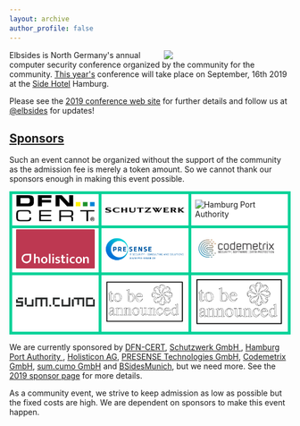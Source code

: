 ```yaml
---
layout: archive
author_profile: false
---
```


<img src="/assets/images/elbsides_teaser_500x500.png" align="right" width="45%" >

Elbsides is North Germany's annual computer security conference organized by the community for the community. [This year's](https://2019.elbsides.de) conference will take place on September, 16th 2019 at the [Side Hotel](https://www.side-hamburg.de) Hamburg.
      
Please see the [2019 conference web site](https://2019.elbsides.de) for further details and follow us at [@elbsides](https://twitter.com/elbsides) for updates!

## [Sponsors](https://2019.elbsides.de/sponsors.html) ##

Such an event cannot be organized without the support of the community as the admission fee is merely a token amount. So we cannot thank our sponsors enough in making this event possible.

<table>
		<tr>
			<td style="background-color: white; border: 5px solid #00d298;">
				<img src="assets/images/dfn-cert.png" alt="DFN-CERT Services GmbH" width="200px" />
			</td>
			<td style="background-color: white; border: 5px solid #00d298;">
				<img src="assets/images/Schutzwerk_Logo_RZ.png" alt="Schutzwerk	GmbH" width="200px"/>
			</td>
			<td style="background-color: white; border: 5px solid #00d298;">
				<img src="assets/images/HPA_Logo_CMYK_mit_Schutzzone_halbes_H.jpg" alt="Hamburg Port Authority" width="200px"/>
			</td>
		</tr>
		<tr>
			<td style="background-color: white; border: 5px solid #00d298;">
				<img src="assets/images/Holisticon-logo2016-white-on-sunrise-cmyk.png" alt="Holisticon" width="200px" />
			</td>
			<td style="background-color: white; border: 5px solid #00d298;">
				<img src="assets/images/Logo_Presense_EN_rgb_blue_www.png" alt="PRESENSE Technologies GmbH" width="200px" />
			</td>
			<td style="background-color: white; border: 5px solid #00d298;">
				<img src="assets/images/codemetrix-logo.jpeg" alt="Codemetrix GmbH" width="200px" />
			</td>
		</tr>
		<tr>
			<td style="background-color: white; border: 5px solid #00d298;">
				<img src="assets/images/sum.cumo-logo.png" alt="sum.cumo GmbH" width="200px" />
			</td>
			<td style="background-color: white; border: 5px solid #00d298;">
				<img src="assets/images/TBA sponsor.png" alt="Sponsor to be announced" width="200px" />
			</td>
			<td style="background-color: white; border: 5px solid #00d298;">
				<img src="assets/images/TBA sponsor.png" alt="Sponsor to be announced" width="200px" />
			</td>
		</tr>

</table>
	
	
	
We are currently sponsored by [DFN-CERT](https://www.dfn-cert.de),
[Schutzwerk GmbH ](https://www.schutzwerk.com),
[ Hamburg Port Authority ](https://www.hamburg-port-authority.de),
[Holisticon AG](https://www.holisticon.de),
[PRESENSE Technologies GmbH](https://www.pre-sense.de),
[Codemetrix GmbH](https://www.codemetrix.io),
[sum.cumo GmbH](https://www.sumcumo.com) and
[BSidesMunich](https://www.bsidesmunich.org), but we need more. See
the [2019 sponsor page](https://2019.elbsides.de/sponsors.html) for
more details.
	
As a community event, we strive to keep admission as low as possible but the fixed costs are high. We are dependent on sponsors to make this event happen.

